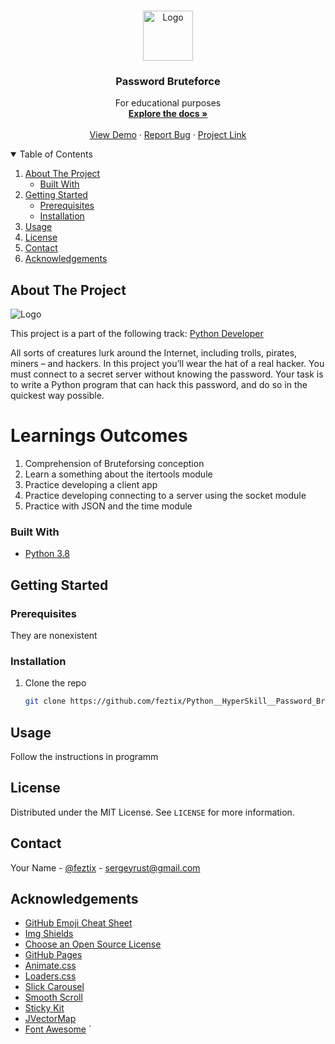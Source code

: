 <!-- PROJECT LOGO -->
<br />
<p align="center">
  <a href="https://github.com/othneildrew/Best-README-Template">
    <img src="https://i.ibb.co/Wym2dQ7/7.jpg" alt="Logo" width="80" height="80">
  </a>

  <h3 align="center">Password Bruteforce</h3>

  <p align="center">
    For educational purposes
    <br />
    <a href="https://github.com/feztix/Python__HyperSkill__Password_Bruteforce"><strong>Explore the docs »</strong></a>
    <br />
    <br />
    <a href="https://github.com/feztix/Python__HyperSkill__Password_Bruteforce.git">View Demo</a>
    ·
    <a href="https://github.com/feztix/Python__HyperSkill__Password_Bruteforce/issues">Report Bug</a>
    ·
    <a href="https://hyperskill.org/projects/80?track=2">Project Link</a>
  </p>
</p>



<!-- TABLE OF CONTENTS -->
<details open="open">
  <summary>Table of Contents</summary>
  <ol>
    <li>
      <a href="#about-the-project">About The Project</a>
      <ul>
        <li><a href="#built-with">Built With</a></li>
      </ul>
    </li>
    <li>
      <a href="#getting-started">Getting Started</a>
      <ul>
        <li><a href="#prerequisites">Prerequisites</a></li>
        <li><a href="#installation">Installation</a></li>
      </ul>
    </li>
    <li><a href="#usage">Usage</a></li>
    <li><a href="#license">License</a></li>
    <li><a href="#contact">Contact</a></li>
    <li><a href="#acknowledgements">Acknowledgements</a></li>
  </ol>
</details>



<!-- ABOUT THE PROJECT -->
## About The Project

<img src="https://ibb.co/drJJwfh" alt="Logo">

This project is a part of the following track: <a href="https://hyperskill.org/tracks/2">Python Developer</a>

All sorts of creatures lurk around the Internet, including trolls, pirates, miners – and hackers. In this project you’ll wear the hat of a real hacker. You must connect to a secret server without knowing the password. Your task is to write a Python program that can hack this password, and do so in the quickest way possible.

# Learnings Outcomes

1. Comprehension of Bruteforsing conception
2. Learn a something about the itertools module
3. Practice developing a client app
4. Practice developing connecting to a server using the socket module
5. Practice with JSON and the time module


### Built With

* [Python 3.8](https://www.python.org/downloads/release/python-380/)



<!-- GETTING STARTED -->
## Getting Started

### Prerequisites

They are nonexistent

### Installation

1. Clone the repo
   ```sh
   git clone https://github.com/feztix/Python__HyperSkill__Password_Bruteforce.git
   ```

<!-- USAGE EXAMPLES -->
## Usage

Follow the instructions in programm


<!-- LICENSE -->
## License

Distributed under the MIT License. See `LICENSE` for more information.


<!-- CONTACT -->
## Contact

Your Name - [@feztix](https://t.me/feztix) - sergeyrust@gmail.com




<!-- ACKNOWLEDGEMENTS -->
## Acknowledgements
* [GitHub Emoji Cheat Sheet](https://www.webpagefx.com/tools/emoji-cheat-sheet)
* [Img Shields](https://shields.io)
* [Choose an Open Source License](https://choosealicense.com)
* [GitHub Pages](https://pages.github.com)
* [Animate.css](https://daneden.github.io/animate.css)
* [Loaders.css](https://connoratherton.com/loaders)
* [Slick Carousel](https://kenwheeler.github.io/slick)
* [Smooth Scroll](https://github.com/cferdinandi/smooth-scroll)
* [Sticky Kit](http://leafo.net/sticky-kit)
* [JVectorMap](http://jvectormap.com)
* [Font Awesome](https://fontawesome.com) ` 
